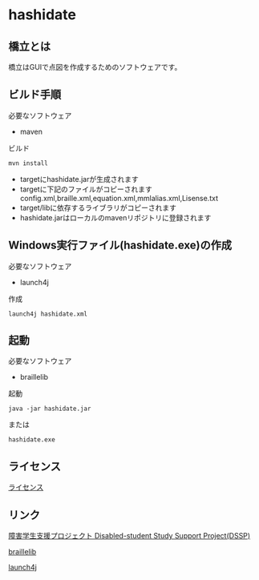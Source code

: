 # hashidate

## 橋立とは

橋立はGUIで点図を作成するためのソフトウェアです。

## ビルド手順
必要なソフトウェア
* maven

ビルド

    mvn install

* targetにhashidate.jarが生成されます
* targetに下記のファイルがコピーされます
config.xml,braille.xml,equation.xml,mmlalias.xml,Lisense.txt
* target/libに依存するライブラリがコピーされます
* hashidate.jarはローカルのmavenリポジトリに登録されます

## Windows実行ファイル(hashidate.exe)の作成
必要なソフトウェア
* launch4j

作成

    launch4j hashidate.xml

## 起動
必要なソフトウェア
* braillelib

起動

    java -jar hashidate.jar

または

    hashidate.exe

## ライセンス
[ライセンス](Lisense.txt)


## リンク
[障害学生支援プロジェクト Disabled-student Study Support Project(DSSP)](http://dssp.sakura.ne.jp/)

[braillelib](https://github.com/dssp-tools/braillelib)

[launch4j](http://launch4j.sourceforge.net/)
